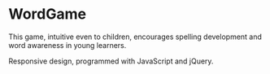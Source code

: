 # WordGame
This game, intuitive even to children, encourages spelling development and word awareness in young learners.

Responsive design, programmed with JavaScript and jQuery.

